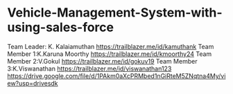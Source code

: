 # Vehicle-Management-System-with-using-sales-force
Team Leader: K. Kalaiamuthan https://trailblazer.me/id/kamuthank
Team Member 1:K.Karuna Moorthy https://trailblazer.me/id/kmoorthy24
Team Member 2:V.Gokul https://trailblazer.me/id/gokuv19
Team Member 3:K.Viswanathan https://trailblazer.me/id/viswanathan123
https://drive.google.com/file/d/1PAkm0aXcPRMbed1nGiRteM5ZNqtna4My/view?usp=drivesdk
